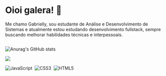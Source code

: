 # Oioi galera! 🌂

Me chamo Gabrielly, sou estudante de Análise e Desenvolvimento de Sistemas e atualmente estou estudando desenvolvimento fullstack, sempre buscando melhorar habilidades técnicas e interpessoais.
##

![Anurag's GitHub stats](https://github-readme-stats.vercel.app/api?username=gabs-gabs&show_icons=true&theme=onedark)

<a href="https://www.linkedin.com/in/gabrielly-souza-424277260/" target="_blank"><img src="https://img.shields.io/badge/-LinkedIn-%230077B5?style=for-the-badge&logo=linkedin&logoColor=white" target="_blank"></a>

![JavaScript](https://img.shields.io/badge/javascript-%23323330.svg?style=for-the-badge&logo=javascript&logoColor=%23F7DF1E)&nbsp;
![CSS3](https://img.shields.io/badge/css3-%231572B6.svg?style=for-the-badge&logo=css3&logoColor=white)&nbsp;
![HTML5](https://img.shields.io/badge/html5-%23E34F26.svg?style=for-the-badge&logo=html5&logoColor=white)&nbsp;
